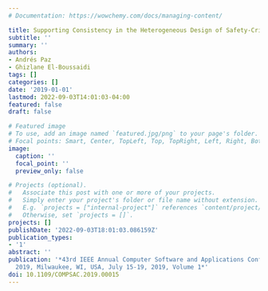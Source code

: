 ```yaml
---
# Documentation: https://wowchemy.com/docs/managing-content/

title: Supporting Consistency in the Heterogeneous Design of Safety-Critical Software
subtitle: ''
summary: ''
authors:
- Andrés Paz
- Ghizlane El-Boussaidi
tags: []
categories: []
date: '2019-01-01'
lastmod: 2022-09-03T14:01:03-04:00
featured: false
draft: false

# Featured image
# To use, add an image named `featured.jpg/png` to your page's folder.
# Focal points: Smart, Center, TopLeft, Top, TopRight, Left, Right, BottomLeft, Bottom, BottomRight.
image:
  caption: ''
  focal_point: ''
  preview_only: false

# Projects (optional).
#   Associate this post with one or more of your projects.
#   Simply enter your project's folder or file name without extension.
#   E.g. `projects = ["internal-project"]` references `content/project/deep-learning/index.md`.
#   Otherwise, set `projects = []`.
projects: []
publishDate: '2022-09-03T18:01:03.086159Z'
publication_types:
- '1'
abstract: ''
publication: '*43rd IEEE Annual Computer Software and Applications Conference, COMPSAC
  2019, Milwaukee, WI, USA, July 15-19, 2019, Volume 1*'
doi: 10.1109/COMPSAC.2019.00015
---
```

